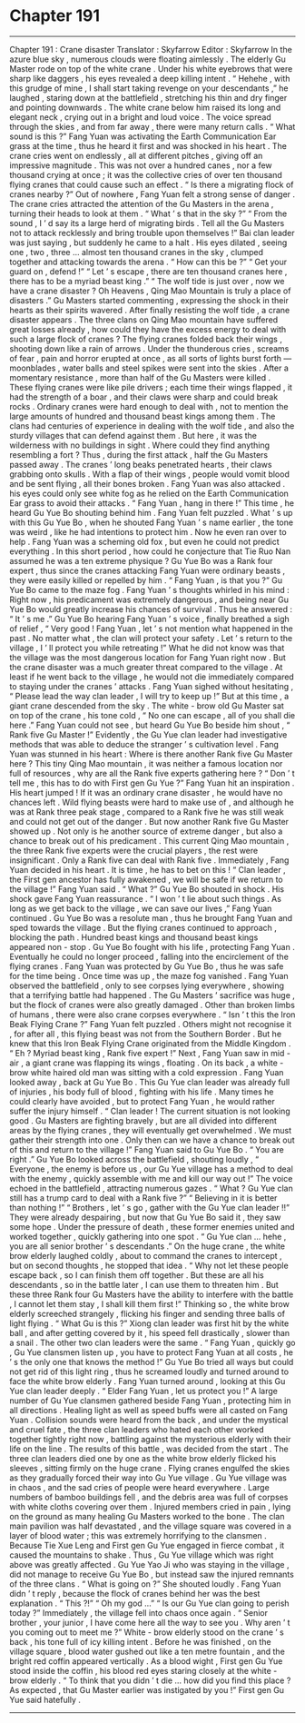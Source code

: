 
# Chapter 191


---

Chapter 191 : Crane disaster
Translator :
Skyfarrow
Editor :
Skyfarrow
In the azure blue sky , numerous clouds were floating aimlessly .
The elderly Gu Master rode on top of the white crane . Under his white eyebrows that were sharp like daggers , his eyes revealed a deep killing intent .
“ Hehehe , with this grudge of mine , I shall start taking revenge on your descendants ,” he laughed , staring down at the battlefield , stretching his thin and dry finger and pointing downwards .
The white crane below him raised its long and elegant neck , crying out in a bright and loud voice .
The voice spread through the skies , and from far away , there were many return calls .
“ What sound is this ?” Fang Yuan was activating the Earth Communication Ear grass at the time , thus he heard it first and was shocked in his heart .
The crane cries went on endlessly , all at different pitches , giving off an impressive magnitude . This was not over a hundred canes , nor a few thousand crying at once ; it was the collective cries of over ten thousand flying cranes that could cause such an effect .
“ Is there a migrating flock of cranes nearby ?” Out of nowhere , Fang Yuan felt a strong sense of danger .
The crane cries attracted the attention of the Gu Masters in the arena , turning their heads to look at them .
“ What ’ s that in the sky ?”
“ From the sound , I ’ d say its a large herd of migrating birds . Tell all the Gu Masters not to attack recklessly and bring trouble upon themselves !” Bai clan leader was just saying , but suddenly he came to a halt .
His eyes dilated , seeing one , two , three … almost ten thousand cranes in the sky , clumped together and attacking towards the arena .
“ How can this be ?”
“ Get your guard on , defend !”
“ Let ’ s escape , there are ten thousand cranes here , there has to be a myriad beast king .”
“ The wolf tide is just over , now we have a crane disaster ? Oh Heavens , Qing Mao Mountain is truly a place of disasters .”
Gu Masters started commenting , expressing the shock in their hearts as their spirits wavered .
After finally resisting the wolf tide , a crane disaster appears . The three clans on Qing Mao mountain have suffered great losses already , how could they have the excess energy to deal with such a large flock of cranes ?
The flying cranes folded back their wings , shooting down like a rain of arrows .
Under the thunderous cries , screams of fear , pain and horror erupted at once , as all sorts of lights burst forth — moonblades , water balls and steel spikes were sent into the skies .
After a momentary resistance , more than half of the Gu Masters were killed .
These flying cranes were like pile drivers ; each time their wings flapped , it had the strength of a boar , and their claws were sharp and could break rocks . Ordinary cranes were hard enough to deal with , not to mention the large amounts of hundred and thousand beast kings among them .
The clans had centuries of experience in dealing with the wolf tide , and also the sturdy villages that can defend against them . But here , it was the wilderness with no buildings in sight . Where could they find anything resembling a fort ?
Thus , during the first attack , half the Gu Masters passed away .
The cranes ’ long beaks penetrated hearts , their claws grabbing onto skulls . With a flap of their wings , people would vomit blood and be sent flying , all their bones broken .
Fang Yuan was also attacked . his eyes could only see white fog as he relied on the Earth Communication Ear grass to avoid their attacks .
“ Fang Yuan , hang in there !” This time , he heard Gu Yue Bo shouting behind him .
Fang Yuan felt puzzled .
What ’ s up with this Gu Yue Bo , when he shouted Fang Yuan ’ s name earlier , the tone was weird , like he had intentions to protect him . Now he even ran over to help .
Fang Yuan was a scheming old fox , but even he could not predict everything . In this short period , how could he conjecture that Tie Ruo Nan assumed he was a ten extreme physique ?
Gu Yue Bo was a Rank four expert , thus since the cranes attacking Fang Yuan were ordinary beasts , they were easily killed or repelled by him .
“ Fang Yuan , is that you ?” Gu Yue Bo came to the maze fog .
Fang Yuan ’ s thoughts whirled in his mind : Right now , his predicament was extremely dangerous , and being near Gu Yue Bo would greatly increase his chances of survival . Thus he answered : “ It ’ s me .”
Gu Yue Bo hearing Fang Yuan ’ s voice , finally breathed a sigh of relief , “ Very good ! Fang Yuan , let ’ s not mention what happened in the past . No matter what , the clan will protect your safety . Let ’ s return to the village , I ’ ll protect you while retreating !”
What he did not know was that the village was the most dangerous location for Fang Yuan right now .
But the crane disaster was a much greater threat compared to the village . At least if he went back to the village , he would not die immediately compared to staying under the cranes ’ attacks .
Fang Yuan sighed without hesitating , “ Please lead the way clan leader , I will try to keep up !”
But at this time , a giant crane descended from the sky . The white - brow old Gu Master sat on top of the crane , his tone cold , “ No one can escape , all of you shall die here .”
Fang Yuan could not see , but heard Gu Yue Bo beside him shout , “ Rank five Gu Master !”
Evidently , the Gu Yue clan leader had investigative methods that was able to deduce the stranger ’ s cultivation level .
Fang Yuan was stunned in his heart : Where is there another Rank five Gu Master here ? This tiny Qing Mao mountain , it was neither a famous location nor full of resources , why are all the Rank five experts gathering here ?
“ Don ’ t tell me , this has to do with First gen Gu Yue ?” Fang Yuan hit an inspiration .
His heart jumped !
If it was an ordinary crane disaster , he would have no chances left . Wild flying beasts were hard to make use of , and although he was at Rank three peak stage , compared to a Rank five he was still weak and could not get out of the danger .
But now another Rank five Gu Master showed up . Not only is he another source of extreme danger , but also a chance to break out of his predicament .
This current Qing Mao mountain , the three Rank five experts were the crucial players , the rest were insignificant .
Only a Rank five can deal with Rank five .
Immediately , Fang Yuan decided in his heart .
It is time , he has to bet on this !
“ Clan leader , the First gen ancestor has fully awakened , we will be safe if we return to the village !” Fang Yuan said .
“ What ?” Gu Yue Bo shouted in shock .
His shock gave Fang Yuan reassurance .
“ I won ’ t lie about such things . As long as we get back to the village , we can save our lives ,” Fang Yuan continued .
Gu Yue Bo was a resolute man , thus he brought Fang Yuan and sped towards the village .
But the flying cranes continued to approach , blocking the path . Hundred beast kings and thousand beast kings appeared non - stop .
Gu Yue Bo fought with his life , protecting Fang Yuan . Eventually he could no longer proceed , falling into the encirclement of the flying cranes . Fang Yuan was protected by Gu Yue Bo , thus he was safe for the time being .
Once time was up , the maze fog vanished .
Fang Yuan observed the battlefield , only to see corpses lying everywhere , showing that a terrifying battle had happened . The Gu Masters ’ sacrifice was huge , but the flock of cranes were also greatly damaged . Other than broken limbs of humans , there were also crane corpses everywhere .
“ Isn ’ t this the Iron Beak Flying Crane ?” Fang Yuan felt puzzled .
Others might not recognise it , for after all , this flying beast was not from the Southern Border . But he knew that this Iron Beak Flying Crane originated from the Middle Kingdom .
“ Eh ? Myriad beast king , Rank five expert !” Next , Fang Yuan saw in mid - air , a giant crane was flapping its wings , floating . On its back , a white - brow white haired old man was sitting with a cold expression .
Fang Yuan looked away , back at Gu Yue Bo .
This Gu Yue clan leader was already full of injuries , his body full of blood , fighting with his life . Many times he could clearly have avoided , but to protect Fang Yuan , he would rather suffer the injury himself .
“ Clan leader ! The current situation is not looking good . Gu Masters are fighting bravely , but are all divided into different areas by the flying cranes , they will eventually get overwhelmed . We must gather their strength into one . Only then can we have a chance to break out of this and return to the village !” Fang Yuan said to Gu Yue Bo .
“ You are right .” Gu Yue Bo looked across the battlefield , shouting loudly , “ Everyone , the enemy is before us , our Gu Yue village has a method to deal with the enemy , quickly assemble with me and kill our way out !”
The voice echoed in the battlefield , attracting numerous gazes .
“ What ? Gu Yue clan still has a trump card to deal with a Rank five ?”
“ Believing in it is better than nothing !”
“ Brothers , let ’ s go , gather with the Gu Yue clan leader !!”
They were already despairing , but now that Gu Yue Bo said it , they saw some hope .
Under the pressure of death , these former enemies united and worked together , quickly gathering into one spot .
“ Gu Yue clan … hehe , you are all senior brother ’ s descendants .” On the huge crane , the white brow elderly laughed coldly , about to command the cranes to intercept , but on second thoughts , he stopped that idea .
“ Why not let these people escape back , so I can finish them off together . But these are all his descendants , so in the battle later , I can use them to threaten him . But these three Rank four Gu Masters have the ability to interfere with the battle , I cannot let them stay , I shall kill them first !”
Thinking so , the white brow elderly screeched strangely , flicking his finger and sending three balls of light flying .
“ What Gu is this ?” Xiong clan leader was first hit by the white ball , and after getting covered by it , his speed fell drastically , slower than a snail .
The other two clan leaders were the same .
“ Fang Yuan , quickly go , Gu Yue clansmen listen up , you have to protect Fang Yuan at all costs , he ’ s the only one that knows the method !” Gu Yue Bo tried all ways but could not get rid of this light ring , thus he screamed loudly and turned around to face the white brow elderly .
Fang Yuan turned around , looking at this Gu Yue clan leader deeply .
“ Elder Fang Yuan , let us protect you !” A large number of Gu Yue clansmen gathered beside Fang Yuan , protecting him in all directions .
Healing light as well as speed buffs were all casted on Fang Yuan .
Collision sounds were heard from the back , and under the mystical and cruel fate , the three clan leaders who hated each other worked together tightly right now , battling against the mysterious elderly with their life on the line .
The results of this battle , was decided from the start .
The three clan leaders died one by one as the white brow elderly flicked his sleeves , sitting firmly on the huge crane . Flying cranes engulfed the skies as they gradually forced their way into Gu Yue village .
Gu Yue village was in chaos , and the sad cries of people were heard everywhere .
Large numbers of bamboo buildings fell , and the debris area was full of corpses with white cloths covering over them . Injured members cried in pain , lying on the ground as many healing Gu Masters worked to the bone .
The clan main pavilion was half devastated , and the village square was covered in a layer of blood water ; this was extremely horrifying to the clansmen .
Because Tie Xue Leng and First gen Gu Yue engaged in fierce combat , it caused the mountains to shake . Thus , Gu Yue village which was right above was greatly affected .
Gu Yue Yao Ji who was staying in the village , did not manage to receive Gu Yue Bo , but instead saw the injured remnants of the three clans .
“ What is going on ?” She shouted loudly .
Fang Yuan didn ’ t reply , because the flock of cranes behind her was the best explanation .
“ This ?!”
“ Oh my god …”
“ Is our Gu Yue clan going to perish today ?”
Immediately , the village fell into chaos once again .
“ Senior brother , your junior , I have come here all the way to see you . Why aren ’ t you coming out to meet me ?” White - brow elderly stood on the crane ’ s back , his tone full of icy killing intent .
Before he was finished , on the village square , blood water gushed out like a ten metre fountain , and the bright red coffin appeared vertically .
As a blood wight , First gen Gu Yue stood inside the coffin , his blood red eyes staring closely at the white - brow elderly .
“ To think that you didn ’ t die … how did you find this place ? As expected , that Gu Master earlier was instigated by you !” First gen Gu Yue said hatefully .

---

